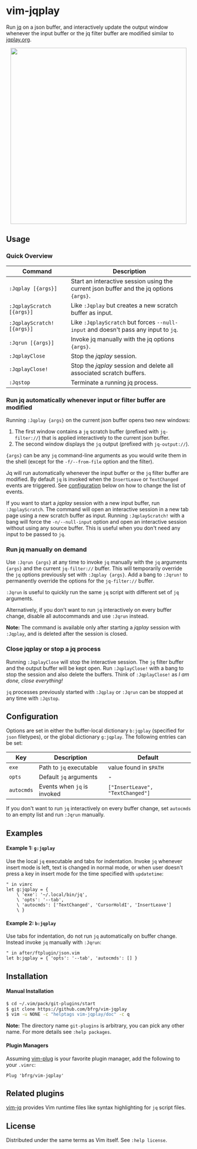 # vim-jqplay

Run [jq][jq] on a json buffer, and interactively update the output window
whenever the input buffer or the jq filter buffer are modified similar to
[jqplay.org][jqplay].

<dl>
  <p align="center">
  <a href="https://asciinema.org/a/276970">
    <img src="https://asciinema.org/a/276970.png" width="480">
  </a>
  </p>
</dl>


## Usage

### Quick Overview

| Command                   | Description                                                         |
| ------------------------- | ------------------------------------------------------------------- |
| `:Jqplay [{args}]`        | Start an interactive session using the current json buffer and the jq options `{args}`.|
| `:JqplayScratch [{args}]` | Like `:Jqplay` but creates a new scratch buffer as input.           |
| `:JqplayScratch! [{args}]`| Like `:JqplayScratch` but forces `--null-input` and doesn't pass any input to `jq`.|
| `:Jqrun [{args}]`         | Invoke jq manually with the jq options `{args}`.                    |
| `:JqplayClose`            | Stop the _jqplay_ session.                                          |
| `:JqplayClose!`           | Stop the _jqplay_ session and delete all associated scratch buffers.|
| `:Jqstop`                 | Terminate a running jq process.                                     |

### Run jq automatically whenever input or filter buffer are modified

Running `:Jqplay {args}` on the current json buffer opens two new windows:
1. The first window contains a `jq` scratch buffer (prefixed with
   `jq-filter://`) that is applied interactively to the current json buffer.
2. The second window displays the `jq` output (prefixed with `jq-output://`).

`{args}` can be any `jq` command-line arguments as you would write them in the
shell (except for the `-f/--from-file` option and the filter).

Jq will run automatically whenever the input buffer or the `jq` filter buffer
are modified. By default `jq` is invoked when the `InsertLeave` or `TextChanged`
events are triggered. See [configuration](#configuration) below on how to change
the list of events.

If you want to start a _jqplay_ session with a new input buffer, run
`:JqplayScratch`. The command will open an interactive session in a new tab page
using a new scratch buffer as input. Running `:JqplayScratch!` with a bang will
force the `-n/--null-input` option and open an interactive session without using
any source buffer. This is useful when you don't need any input to be passed to
`jq`.

### Run jq manually on demand

Use `:Jqrun {args}` at any time to invoke `jq` manually with the `jq` arguments
`{args}` and the current `jq-filter://` buffer. This will temporarily override
the `jq` options previously set with `:Jqplay {args}`. Add a bang to `:Jqrun!`
to permanently override the options for the `jq-filter://` buffer.

`:Jqrun` is useful to quickly run the same `jq` script with different set of
`jq` arguments.

Alternatively, if you don't want to run `jq` interactively on every buffer
change, disable all autocommands and use `:Jqrun` instead.

**Note:** The command is available only after starting a _jqplay_ session with
`:Jqplay`, and is deleted after the session is closed.

### Close jqplay or stop a jq process

Running `:JqplayClose` will stop the interactive session. The `jq` filter
buffer and the output buffer will be kept open. Run `:JqplayClose!` with a bang
to stop the session and also delete the buffers. Think of `:JqplayClose!` as _I
am done, close everything!_

`jq` processes previously started with `:Jqplay` or `:Jqrun` can be stopped at
any time with `:Jqstop`.


## Configuration

Options are set in either the buffer-local dictionary `b:jqplay` (specified for
`json` filetypes), or the global dictionary `g:jqplay`. The following entries
can be set:

| Key        | Description                 | Default                          |
| ---------- | --------------------------- | -------------------------------- |
| `exe`      | Path to `jq` executable     | value found in `$PATH`           |
| `opts`     | Default `jq` arguments      | -                                |
| `autocmds` | Events when `jq` is invoked | `["InsertLeave", "TextChanged"]` |

If you don't want to run `jq` interactively on every buffer change, set
`autocmds` to an empty list and run `:Jqrun` manually.


## Examples

#### Example 1: `g:jqplay`

Use the local `jq` executable and tabs for indentation. Invoke `jq` whenever
insert mode is left, text is changed in normal mode, or when user doesn't press
a key in insert mode for the time specified with `updatetime`:
```vim
" in vimrc
let g:jqplay = {
    \ 'exe': '~/.local/bin/jq',
    \ 'opts': '--tab',
    \ 'autocmds': ['TextChanged', 'CursorHoldI', 'InsertLeave']
    \ }
```

#### Example 2: `b:jqplay`

Use tabs for indentation, do not run `jq` automatically on buffer change.
Instead invoke `jq` manually with `:Jqrun`:
```vim
" in after/ftplugin/json.vim
let b:jqplay = { 'opts': '--tab', 'autocmds': [] }
```


## Installation

#### Manual Installation

```bash
$ cd ~/.vim/pack/git-plugins/start
$ git clone https://github.com/bfrg/vim-jqplay
$ vim -u NONE -c "helptags vim-jqplay/doc" -c q
```
**Note:** The directory name `git-plugins` is arbitrary, you can pick any other
name. For more details see `:help packages`.

#### Plugin Managers

Assuming [vim-plug][plug] is your favorite plugin manager, add the following to
your `.vimrc`:
```vim
Plug 'bfrg/vim-jqplay'
```


## Related plugins

[vim-jq][vim-jq] provides Vim runtime files like syntax highlighting for `jq`
script files.


## License

Distributed under the same terms as Vim itself. See `:help license`.

[jq]: https://github.com/stedolan/jq
[jqplay]: https://jqplay.org
[plug]: https://github.com/junegunn/vim-plug
[vim-jq]: https://github.com/bfrg/vim-jq
